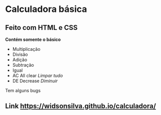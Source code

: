 # Calculadora básica
## Feito com HTML e CSS
 **Contém somente o básico**
 - Multiplicação
 - Divisão
 - Adição
 - Subtração
 - Igual
 - AC All clear _Limpar tudo_
 - DE Decrease _Diminuir_

 Tem alguns bugs
 ## Link https://widsonsilva.github.io/calculadora/
 
